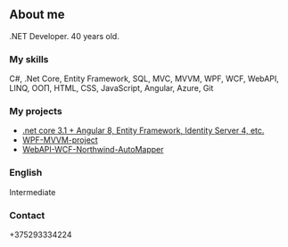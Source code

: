 ## About me

.NET Developer. 40 years old.

### My skills

C#, .Net Core, Entity Framework, SQL, MVC, MVVM, WPF, WCF, WebAPI, LINQ, ООП, HTML, CSS, JavaScript, Angular, Azure, Git

### My projects

- [.net core 3.1 + Angular 8, Entity Framework, Identity Server 4, etc.](https://sambuka.by)
- [WPF-MVVM-project](https://github.com/AAleksanderr/TexodeTask2)
- [WebAPI-WCF-Northwind-AutoMapper](https://github.com/AAleksanderr/northwind-basic-app)

### English

Intermediate

### Contact

+375293334224
